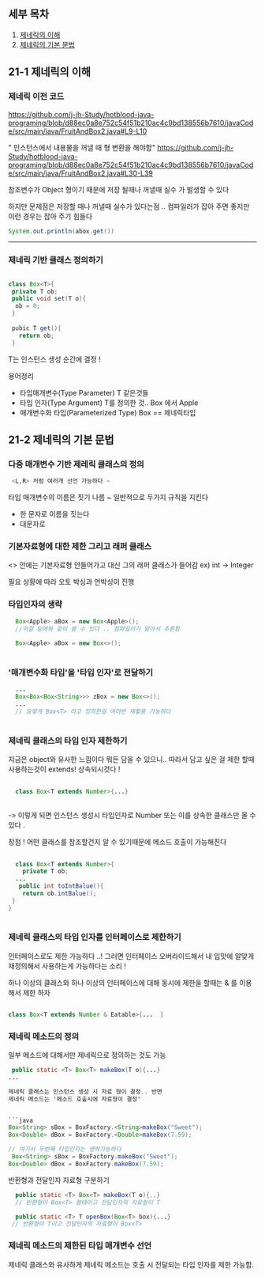 ## 세부 목차
1. [제네릭의 이해](#21-1-제네릭의-이해)
2. [제네릭의 기본 문법](#21-2-제네릭의-기본-문법)


## 21-1 제네릭의 이해


### 제네릭 이전 코드
https://github.com/j-jh-Study/hotblood-java-programing/blob/d88ec0a8e752c54f51b210ac4c9bd138556b7610/javaCode/src/main/java/FruitAndBox2.java#L9-L10

" 인스턴스에서 내용물을 꺼낼 때 형 변환을 해야함"
https://github.com/j-jh-Study/hotblood-java-programing/blob/d88ec0a8e752c54f51b210ac4c9bd138556b7610/javaCode/src/main/java/FruitAndBox2.java#L30-L39

참조변수가 Object 형이기 때문에 저장 될때나 꺼낼때 실수 가 발생할 수 있다

하지만 문제점은 저장할 때나 꺼낼때 실수가 있다는점 .. 컴파일러가 잡아 주면 좋지만 이런 경우는 잡아 주기 힘들다
```java
System.out.println(abox.get())  
```

---
### 제네릭 기반 클래스 정의하기 

```java

class Box<T>{
 private T ob;
 public void set(T o){
  ob = 0;
 }
 
 pubic T get(){
   return ob;
 }
```

T는 인스턴스 생성 순간에 결정 !


용어정리
- 타입매개변수(Type Parameter) T 같은것들
- 타입 인자(Type Argument) T를 정의한 것.. Box<Apple> 에서 Apple
- 매개변수화 타입(Parameterized Type) Box<Apple>  == 제네릭타입 
 
 
## 21-2 제네릭의 기본 문법
 
### 다중 매개변수 기반 제레릭 클래스의 정의

```java
 <L,R> 처럼 여러개 선언 가능하다 ~
 ```

타입 매개변수의 이름은 짓기 나름 ~ 일반적으로 두가지 규칙을 지킨다
- 한 문자로 이름을 짓는다
- 대문자로


### 기본자료형에 대한 제한 그리고 래퍼 클래스

<> 안에는 기본자료형 안들어가고 대신 그의 래퍼 클래스가 들어감 
  ex) int -> Integer 
  
필요 상황에 따라 오토 박싱과 언박싱이 진행
  
### 타입인자의 생략
```java
  Box<Apple> aBox = new Box<Apple>();
  //이걸 밑에와 같이 쓸 수 있다 .. 컴파일러가 알아서 추론함
  
  Box<Apple> aBox = new Box<>();
  
```
  
### '매개변수화 타입'을 '타입 인자'로 전달하기
  
```java
  ...
  Box<Box<Box<String>>> zBox = new Box<>();
  ...
  // 요렇게 Box<T> 라고 정의한걸 여러번 재활용 가능하다 
  
```

### 제네릭 클래스의 타입 인자 제한하기
  
지금은 object와 유사한 느낌이다 뭐든 담을 수 있으니..
따라서 담고 싶은 걸 제한 할때 사용하는것이 extends! 상속되시것다 ! 

```java
  
  class Box<T extends Number>{...}
  
```
  -> 이렇게 되면 인스턴스 생성시 타입인자로 Number 또는 이를 상속한 클래스만 올 수 있다 .
  
장점 ! 
  어떤 클래스를 참조할건지 알 수 있기때문에 메소드 호출이 가능해진다 
  
```java
  
  class Box<T extends Number>{
    private T ob;
  ...
   public int toIntBalue(){
    return ob.intBalue();
 }
}
  
```
### 제네릭 클래스의 타입 인자를 인터페이스로 제한하기
  
  인터페이스로도 제한 가능하다 ..! 
  그러면 인터페이스 오버라이드해서 내 입맛에 알맞게 재정의해서 사용하는게 가능하다는 소리 ! 
  
  하나 이상의 클래스와 하나 이상의 인터페이스에 대해 동시에 제한을 할때는 & 를 이용해서 제한 하자
  
  ```java
  
  class Box<T extends Number & Eatable>{...  }
  
  ```
  
  ### 제네릭 메소드의 정의
  
  일부 메소드에 대해서만 제네릭으로 정의하는 것도 가능
  
  ```java
   public static <T> Box<T> makeBox(T o){...}
  ...
 
  제네릭 클래스는 인스턴스 생성 시 자료 형이 결정.. 반면 
  제네릭 메소드는 '메소드 호출시에 자료형이 결정'
  
  
  ```java
  Box<String> sBox = BoxFactory.<String>makeBox("Sweet");
  Box<Double> dBox = BoxFactory.<Double>makeBox(7.59);
  
  // 여기서 두번째 타입인자는 생략가능하다 
   Box<String> sBox = BoxFactory.makeBox("Sweet");
  Box<Double> dBox = BoxFactory.makeBox(7.59);
  ```
  
  반환형과 전달인자 자료형 구분하기 
  
  ```java
    public static <T> Box<T> makeBox(T o){..}
    // 반환형이 Box<T> 형태이고 전달인자의 자료형이 T
  
    public static <T> T openBox(Box<T> box){...}
   // 반환형이 T이고 전달인자의 자료형이 Box<T>
  
  ```
  
  ### 제네릭 메소드의 제한된 타입 매개변수 선언
  
  제네릭 클래스와 유사하게 제네릭 메소드는 호출 시 전달되는 타입 인자를 제한 가능함.
  

